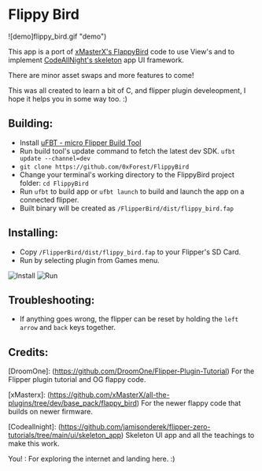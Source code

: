 # Flippy Bird

![demo]flippy_bird.gif "demo")

This app is a port of [xMasterX's FlappyBird](https://github.com/xMasterX/all-the-plugins/tree/dev/base_pack/flappy_bird) code to use View's and to implement [CodeAllNight's skeleton](https://github.com/jamisonderek/flipper-zero-tutorials/tree/main/ui/skeleton_app) app UI framework.

There are minor asset swaps and more features to come!

This was all created to learn a bit of C, and flipper plugin develeopment, I hope it helps you in some way too. :)

## Building:

- Install [uFBT - micro Flipper Build Tool](https://github.com/flipperdevices/flipperzero-ufbt)
- Run build tool's update command to fetch the latest dev SDK. `ufbt update --channel=dev`
- `git clone https://github.com/0xForest/FlippyBird`
- Change your terminal's working directory to the FlippyBird project folder: `cd FlippyBird`
- Run `ufbt` to build app or `ufbt launch` to build and launch the app on a connected flipper.
- Built binary will be created as `/FlipperBird/dist/flippy_bird.fap`

## Installing:
- Copy `/FlipperBird/dist/flippy_bird.fap` to your Flipper's SD Card.
- Run by selecting plugin from Games menu.

![Install](install.gif "Install")
![Run](run.gif "Run")

## Troubleshooting:
- If anything goes wrong, the flipper can be reset by holding the `left arrow` and `back` keys together. 

## Credits:

[DroomOne]: (https://github.com/DroomOne/Flipper-Plugin-Tutorial) For the Flipper plugin tutorial and OG flappy code.

[xMasterx]: (https://github.com/xMasterX/all-the-plugins/tree/dev/base_pack/flappy_bird) For the newer flappy code that builds on newer firmware.

[Codeallnight]: (https://github.com/jamisonderek/flipper-zero-tutorials/tree/main/ui/skeleton_app) Skeleton UI app and all the teachings to make this work.

You! : For exploring the internet and landing here. :)
